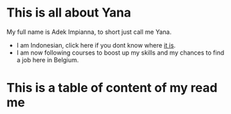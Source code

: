 # This is all about Yana

My full name is Adek Impianna, to short just call me Yana.
* I am Indonesian, click here if you dont know where [it is](https://github.com/adekimpianna/test/blob/master/Indonesia.md#indonesia). 
* I am now following courses to boost up my skills and my chances to find a job here in Belgium.

# This is a table of content of my read me